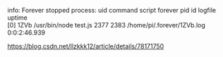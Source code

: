 info:    Forever stopped process:
    uid  command       script  forever pid  id logfile                    uptime       
[0] 1ZVb /usr/bin/node test.js 2377    2383    /home/pi/.forever/1ZVb.log 0:0:2:46.939 


https://blog.csdn.net/llzkkk12/article/details/78171750
